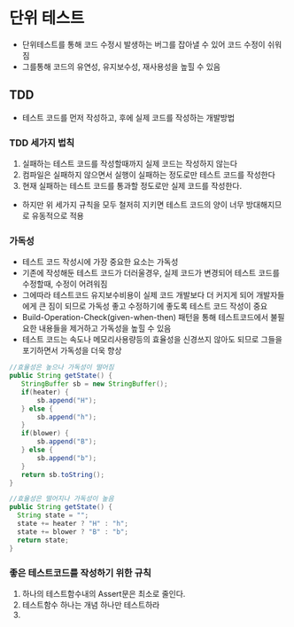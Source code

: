 # 단위 테스트
* 단위테스트를 통해 코드 수정시 발생하는 버그를 잡아낼 수 있어 코드 수정이 쉬워짐
* 그를통해 코드의 유연성, 유지보수성, 재사용성을 높힐 수 있음
## TDD
* 테스트 코드를 먼저 작성하고, 후에 실제 코드를 작성하는 개발방법
### TDD 세가지 법칙
1. 실패하는 테스트 코드를 작성할때까지 실제 코드는 작성하지 않는다
2. 컴파일은 실패하지 않으면서 실행이 실패하는 정도로만 테스트 코드를 작성한다
3. 현재 실패하는 테스트 코드를 통과할 정도로만 실제 코드를 작성한다.
* 하지만 위 세가지 규칙을 모두 철저히 지키면 테스트 코드의 양이 너무 방대해지므로 유동적으로 적용
### 가독성
* 테스트 코드 작성시에 가장 중요한 요소는 가독성
* 기존에 작성해둔 테스트 코드가 더러울경우, 실제 코드가 변경되어 테스트 코드를 수정할때, 수정이 어려워짐
* 그에따라 테스트코드 유지보수비용이 실제 코드 개발보다 더 커지게 되어 개발자들에게 큰 짐이 되므로 가독성 좋고 수정하기에 좋도록 테스트 코드 작성이 중요
* Build-Operation-Check(given-when-then) 패턴을 통해 테스트코드에서 불필요한 내용들을 제거하고 가독성을 높힐 수 있음
* 테스트 코드는 속도나 메모리사용량등의 효율성을 신경쓰지 않아도 되므로 그들을 포기하면서 가독성을 더욱 향상
```java
//효율성은 높으나 가독성이 떨어짐
public String getState() {
   StringBuffer sb = new StringBuffer(); 
   if(heater) {
	   sb.append("H"); 
   } else {
	   sb.append("h");
   }
   if(blower) {
	   sb.append("B"); 
   } else {
	   sb.append("b");
   }
   return sb.toString();
}

//효율성은 떨어지나 가독성이 높음
public String getState() {
  String state = "";
  state += heater ? "H" : "h"; 
  state += blower ? "B" : "b"; 
  return state;
}
```
### 좋은 테스트코드를 작성하기 위한 규칙
1. 하나의 테스트함수내의 Assert문은 최소로 줄인다.
2. 테스트함수 하나는 개념 하나만 테스트하라
3. 
<!--stackedit_data:
eyJoaXN0b3J5IjpbLTE0ODg2ODY2MDUsLTExMjU0MjEzOTRdfQ
==
-->